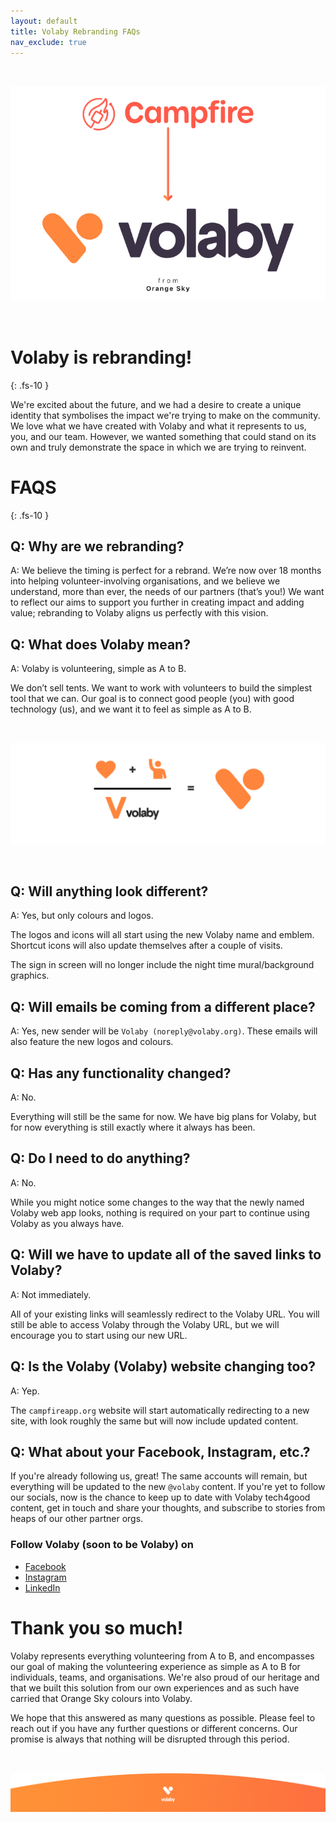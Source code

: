 ```yaml
---
layout: default
title: Volaby Rebranding FAQs
nav_exclude: true
---
```


<style>
img {
   margin-top: 32px;
   margin-bottom: 32px;
}
</style>

<!-- FAQs for volunteers -->

![Volaby, from Orange Sky](./assets/volaby-faqs-for-managers/volaby-banner-grab.png)

# Volaby is rebranding!
{: .fs-10 }

We're excited about the future, and we had a desire to create a unique identity that symbolises the impact we're trying to make on the community. We love what we have created with Volaby and what it represents to us, you, and our team. However, we wanted something that could stand on its own and truly demonstrate the space in which we are trying to reinvent.

# FAQS
{: .fs-10 }

## Q: Why are we rebranding?

A: We believe the timing is perfect for a rebrand. We’re now over 18 months into helping volunteer-involving organisations, and we believe we understand, more than ever, the needs of our partners (that’s you!) We want to reflect our aims to support you further in creating impact and adding value; rebranding to Volaby aligns us perfectly with this vision.

## Q: What does Volaby mean?

A: Volaby is volunteering, simple as A to B.

We don’t sell tents. We want to work with volunteers to build the simplest tool that we can. Our goal is to connect good people (you) with good technology (us), and we want it to feel as simple as A to B.

![What does the Volaby logo mean: Heart and hands up for volunteering](./assets/volaby-faqs-for-managers/volaby-logo-equation.png)

## Q: Will anything look different?

A: Yes, but only colours and logos.

The logos and icons will all start using the new Volaby name and emblem. Shortcut icons will also update themselves after a couple of visits.

The sign in screen will no longer include the night time mural/background graphics.

## Q: Will emails be coming from a different place?

A: Yes, new sender will be `Volaby (noreply@volaby.org)`. These emails will also feature the new logos and colours.

## Q: Has any functionality changed?

A: No.

Everything will still be the same for now. We have big plans for Volaby, but for now everything is still exactly where it always has been.

## Q: Do I need to do anything?

A: No.

While you might notice some changes to the way that the newly named Volaby web app looks, nothing is required on your part to continue using Volaby as you always have.

## Q: Will we have to update all of the saved links to Volaby?

A: Not immediately.

All of your existing links will seamlessly redirect to the Volaby URL. You will still be able to access Volaby through the Volaby URL, but we will encourage you to start using our new URL.

## Q: Is the Volaby (Volaby) website changing too?

A: Yep.

The `campfireapp.org` website will start automatically redirecting to a new site, with look roughly the same but will now include updated content.

## Q: What about your Facebook, Instagram, etc.?

If you're already following us, great! The same accounts will remain, but everything will be updated to the new `@volaby` content. If you're yet to follow our socials, now is the chance to keep up to date with Volaby tech4good content, get in touch and share your thoughts, and subscribe to stories from heaps of our other partner orgs.

### Follow Volaby (soon to be Volaby) on

- <a href="https://www.facebook.com/YourVolabyApp/" target="_blank">Facebook</a>
- <a href="https://www.instagram.com/yourcampfire/" target="_blank">Instagram</a>
- <a href="https://www.linkedin.com/company/volaby" target="_blank">LinkedIn</a>

# Thank you so much!

Volaby represents everything volunteering from A to B, and encompasses our goal of making the volunteering experience as simple as A to B for individuals, teams, and organisations. We're also proud of our heritage and that we built this solution from our own experiences and as such have carried that Orange Sky colours into Volaby.

We hope that this answered as many questions as possible. Please feel to reach out if you have any further questions or different concerns. Our promise is always that nothing will be disrupted through this period.

![Volaby, volunteering as simple as A to B](./assets/volaby-faqs-for-managers/volaby-page-footer.png)
